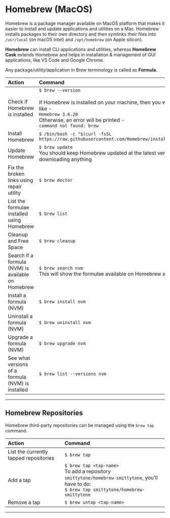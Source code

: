 # Homebrew (MacOS)

Homebrew is a package manager available on MacOS platform that makes it easier to install and update applications and utilities on a Mac. Homebrew installs packages to their own directory and then symlinks their files into `/usr/local` (on macOS Intel) and `/opt/homebrew` (on Apple silicon).

**Homebrew** can install CLI applications and utilities, whereas **Homebrew Cask** extends Homebrew and helps in installation & management of GUI applications, like VS Code and Google Chrome.

Any package/utility/application in Brew terminology is called as **Formula**.

| Action      | Command |
| :---        |    :----   |
| Check if Homebrew is installed | `$ brew --version` <br><br> If Homebrew is installed on your machine, then you will get its version, like - <br> `Homebrew 3.6.20` <br> Otherwise, an error will be printed - <br> `command not found: brew`|
| Install Homebrew | `$ /bin/bash -c "$(curl -fsSL https://raw.githubusercontent.com/Homebrew/install/HEAD/install.sh)"`|
| Update Homebrew | `$ brew update` <br> You should keep Homebrew updated at the latest version before downloading anything |
| Fix the broken links using repair utility | `$ brew doctor`|
| List the formulae installed using Homebrew | `$ brew list`|
| Cleanup and Free Space | `$ brew cleanup`|
| Search if a formula (NVM) is available on Homebrew | `$ brew search nvm` <br> This will show the formulae available on Homebrew as well as on Cask. |
| Install a formula (NVM) | `$ brew install nvm` |
| Uninstall a formula (NVM) | `$ brew uninstall nvm` |
| Upgrade a formula (NVM) | `$ brew upgrade nvm` |
| See what versions of a formula (NVM) is installed | `$ brew list --versions nvm` |

- - -
## Homebrew Repositories

Homebrew third-party repositories can be managed using the `brew tap` command. 

| Action      | Command |
| :---        |    :----   |
| List the currently tapped repositories | `$ brew tap` |
| Add a tap | `$ brew tap <tap-name>` <br> To add a repository `smittytone/homebrew-smittytone`, you'll have to do: <br> `$ brew tap smittytone/homebrew-smittytone`|
| Remove a tap | `$ brew untap <tap-name>` |
- - -